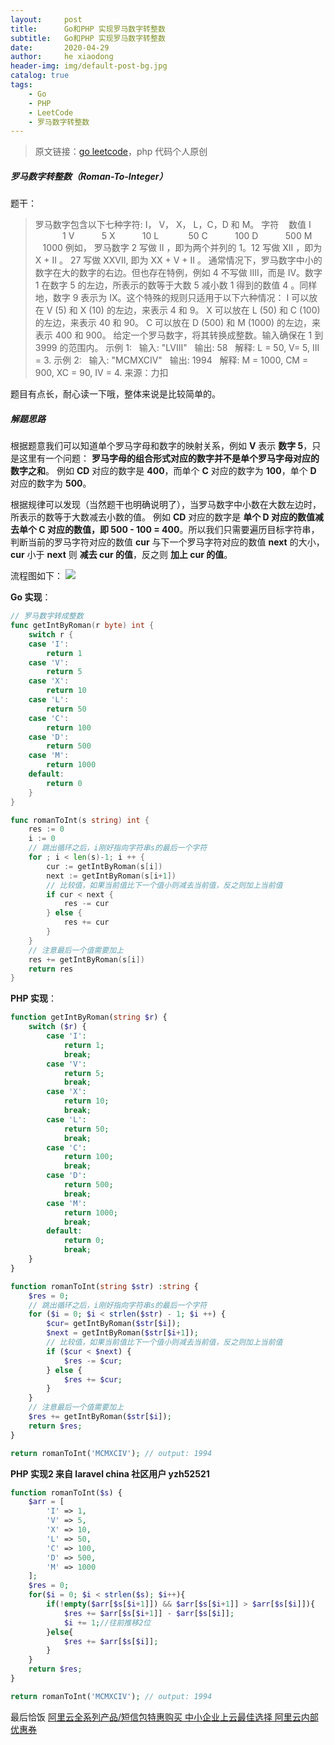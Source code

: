 ```yaml
---
layout:     post
title:      Go和PHP 实现罗马数字转整数
subtitle:   Go和PHP 实现罗马数字转整数
date:       2020-04-29
author:     he xiaodong
header-img: img/default-post-bg.jpg
catalog: true
tags:
    - Go
    - PHP
    - LeetCode
    - 罗马数字转整数
---
```

> 原文链接：[go leetcode](https://github.com/wx-satellite/learning-algorithm)，php 代码个人原创

##### 罗马数字转整数（Roman-To-Integer）
题干：
>罗马数字包含以下七种字符: I， V， X， L，C，D 和 M。
字符 &nbsp;&nbsp;  数值 
I     &nbsp;&nbsp;&nbsp;&nbsp;&nbsp;&nbsp;  &nbsp;&nbsp;&nbsp;    1
V     &nbsp;&nbsp;&nbsp;&nbsp;&nbsp;&nbsp;&nbsp;&nbsp;&nbsp;     5
X     &nbsp;&nbsp;&nbsp;&nbsp;&nbsp;&nbsp;&nbsp; &nbsp;      10
L     &nbsp;&nbsp;&nbsp;&nbsp;&nbsp;&nbsp;&nbsp;&nbsp; &nbsp;    50
C     &nbsp;&nbsp;&nbsp;&nbsp;&nbsp;&nbsp;&nbsp; &nbsp;       100
D     &nbsp;&nbsp;&nbsp;&nbsp;&nbsp;&nbsp;&nbsp;&nbsp;&nbsp;         500
M     &nbsp;&nbsp;&nbsp;&nbsp; &nbsp;&nbsp;        1000
例如， 罗马数字 2 写做 II ，即为两个并列的 1。12 写做 XII ，即为 X + II 。 27 写做  XXVII, 即为 XX + V + II 。
通常情况下，罗马数字中小的数字在大的数字的右边。但也存在特例，例如 4 不写做 IIII，而是 IV。数字 1 在数字 5 的左边，所表示的数等于大数 5 减小数 1 得到的数值 4 。同样地，数字 9 表示为 IX。这个特殊的规则只适用于以下六种情况：
I 可以放在 V (5) 和 X (10) 的左边，来表示 4 和 9。
X 可以放在 L (50) 和 C (100) 的左边，来表示 40 和 90。 
C 可以放在 D (500) 和 M (1000) 的左边，来表示 400 和 900。
给定一个罗马数字，将其转换成整数。输入确保在 1 到 3999 的范围内。
示例 1:
&nbsp;&nbsp;输入: "LVIII"
&nbsp;&nbsp;输出: 58
&nbsp;&nbsp;解释: L = 50, V= 5, III = 3.
示例 2:
&nbsp;&nbsp;输入: "MCMXCIV"
&nbsp;&nbsp;输出: 1994
&nbsp;&nbsp;解释: M = 1000, CM = 900, XC = 90, IV = 4.
来源：力扣

题目有点长，耐心读一下哦，整体来说是比较简单的。

##### 解题思路
根据题意我们可以知道单个罗马字母和数字的映射关系，例如 **V** 表示 **数字 5**，只是这里有一个问题： **罗马字母的组合形式对应的数字并不是单个罗马字母对应的数字之和**。 例如 **CD** 对应的数字是 **400**，而单个 **C** 对应的数字为 **100**，单个 **D** 对应的数字为 **500**。

根据规律可以发现（当然题干也明确说明了），当罗马数字中小数在大数左边时，所表示的数等于大数减去小数的值。 例如 **CD** 对应的数字是 **单个 D 对应的数值减去单个 C 对应的数值，即 500 - 100 = 400**。所以我们只需要遍历目标字符串，判断当前的罗马字符对应的数值 **cur** 与下一个罗马字符对应的数值 **next** 的大小，**cur** 小于 **next** 则 **减去 cur 的值**，反之则 **加上 cur 的值**。

流程图如下：
![](https://cdn.learnku.com/uploads/images/202004/23/21280/6Ys5DzmU6K.jpg!large)

**Go 实现**：
```go
// 罗马数字转成整数
func getIntByRoman(r byte) int {
    switch r {
    case 'I':
        return 1
    case 'V':
        return 5
    case 'X':
        return 10
    case 'L':
        return 50
    case 'C':
        return 100
    case 'D':
        return 500
    case 'M':
        return 1000
    default:
        return 0
    }
}

func romanToInt(s string) int {
    res := 0
    i := 0
    // 跳出循环之后，i刚好指向字符串s的最后一个字符
    for ; i < len(s)-1; i ++ {
        cur := getIntByRoman(s[i])
        next := getIntByRoman(s[i+1])
        // 比较值，如果当前值比下一个值小则减去当前值，反之则加上当前值
        if cur < next {
            res -= cur
        } else {
            res += cur
        }
    }
    // 注意最后一个值需要加上
    res += getIntByRoman(s[i])
    return res
}
```

**PHP 实现**：
```php
function getIntByRoman(string $r) {
    switch ($r) {
        case 'I':
            return 1;
            break;
        case 'V':
            return 5;
            break;
        case 'X':
            return 10;
            break;
        case 'L':
            return 50;
            break;
        case 'C':
            return 100;
            break;
        case 'D':
            return 500;
            break;
        case 'M':
            return 1000;
            break;
        default:
            return 0;
            break;
    }
}

function romanToInt(string $str) :string {
    $res = 0;
    // 跳出循环之后，i刚好指向字符串s的最后一个字符
    for ($i = 0; $i < strlen($str) - 1; $i ++) {
        $cur= getIntByRoman($str[$i]);
        $next = getIntByRoman($str[$i+1]);
        // 比较值，如果当前值比下一个值小则减去当前值，反之则加上当前值
        if ($cur < $next) {
            $res -= $cur;
        } else {
            $res += $cur;
        }
    }
    // 注意最后一个值需要加上
    $res += getIntByRoman($str[$i]);
    return $res;
}

return romanToInt('MCMXCIV'); // output: 1994
```

**PHP 实现2 来自 laravel china 社区用户 yzh52521**
```php
function romanToInt($s) {
    $arr = [
        'I' => 1,
        'V' => 5,
        'X' => 10,
        'L' => 50,
        'C' => 100,
        'D' => 500,
        'M' => 1000
    ];
    $res = 0;
    for($i = 0; $i < strlen($s); $i++){
        if(!empty($arr[$s[$i+1]]) && $arr[$s[$i+1]] > $arr[$s[$i]]){
            $res += $arr[$s[$i+1]] - $arr[$s[$i]];
            $i += 1;//往前推移2位
        }else{
            $res += $arr[$s[$i]];
        }
    }
    return $res;
}

return romanToInt('MCMXCIV'); // output: 1994
```


最后恰饭 [阿里云全系列产品/短信包特惠购买 中小企业上云最佳选择 阿里云内部优惠券](https://www.aliyun.com/minisite/goods?userCode=0amqgcs9)